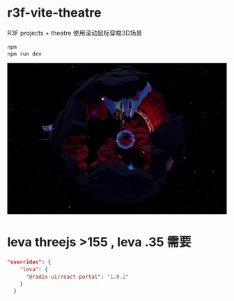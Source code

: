 <!--
 * @Descripttion: 
 * @version: Chevalier
 * @Author: 
 * @Date: 2024-08-19 09:18:36
 * @LastEditors: Chevalier
 * @LastEditTime: 2024-08-19 16:00:03
-->
# r3f-vite-theatre
R3F projects + theatre
使用滚动鼠标穿梭3D场景

```
npm
npm run dev
```


![image](./res.png)


# leva threejs >155 , leva .35 需要
```json
"overrides": {
    "leva": {
      "@radix-ui/react-portal": "1.0.2"
    }
  }
```
